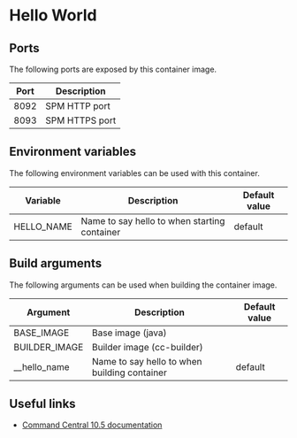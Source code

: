 # Hello World

## Ports

The following ports are exposed by this container image.

| Port | Description |
| ---- | ----------- |
| 8092 | SPM HTTP port |
| 8093 | SPM HTTPS port |

## Environment variables

The following environment variables can be used with this container.

| Variable | Description | Default value |
| -------- | ----------- | ------------- |
| HELLO_NAME | Name to say hello to when starting container | default |

## Build arguments

The following arguments can be used when building the container image.

| Argument | Description | Default value |
| -------- | ----------- | ------------- |
| BASE_IMAGE | Base image (java) | |
| BUILDER_IMAGE | Builder image (cc-builder) | |
| __hello_name | Name to say hello to when building container | default |

## Useful links

- [Command Central 10.5 documentation](https://documentation.softwareag.com/webmethods/command_central/cce10-5/10-5_Command_Central_webhelp/index.html)
